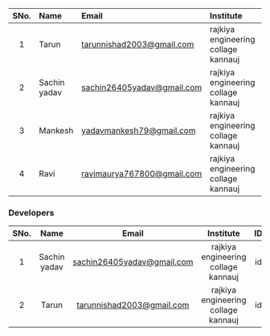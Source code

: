 | SNo. | Name          | Email               | Institute                           |  ID |
| :--: | :------------ | :------------------ | :---------------------------------- | :-: |
| 1| Tarun | tarunnishad2003@gmail.com|rajkiya engineering collage kannauj | id |☻
| 2 | Sachin yadav | sachin26405yadav@gmail.com|rajkiya engineering collage kannauj | id |
| 3 |Mankesh | yadavmankesh79@gmail.com|rajkiya engineering collage kannauj | id |
| 4 |Ravi |ravimaurya767800@gmail.com|rajkiya engineering collage kannauj | id |

### Developers
| SNo. | Name | Email | Institute | ID |
| :---: | :---: | :---: | :---: | :---: |
| 1 | Sachin yadav | sachin26405yadav@gmail.com|rajkiya engineering collage kannauj | id |
| 2 | Tarun | tarunnishad2003@gmail.com|rajkiya engineering collage kannauj | id |☻


